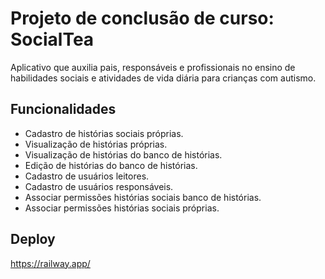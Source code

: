 
# Projeto de conclusão de curso: SocialTea
Aplicativo que auxilia pais, responsáveis e profissionais no ensino de habilidades sociais e atividades de vida diária para crianças com autismo.

## Funcionalidades
- Cadastro de histórias sociais próprias.
- Visualização de histórias próprias.
- Visualização de histórias do banco de histórias.
- Edição de histórias do banco de histórias.
- Cadastro de usuários leitores.
- Cadastro de usuários responsáveis.
- Associar permissões histórias sociais banco de histórias.
- Associar permissões histórias sociais próprias.

## Deploy
https://railway.app/

